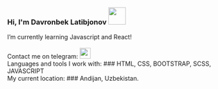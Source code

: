 ### Hi, I'm Davronbek Latibjonov <img src="https://media1.giphy.com/media/gM5qFksULw54NMWyry/giphy.gif?cid=ecf05e47rtue39bfx62k9lfa707kxi2sgfh9n6jbs8oazyiz&rid=giphy.gif&ct=s" width="40px"/>

I’m currently learning Javascript and React! <br/>
<br/>
Contact me on telegram: 
<a href="https://t.me/Abu_turob_001"><img src="https://www.freepnglogos.com/uploads/telegram-logo-png-0.png" width="25px"/><a/>
<br/>
Languages and tools I work with: ### HTML, CSS, BOOTSTRAP, SCSS, JAVASCRIPT
<br/>
My current location: ### Andijan, Uzbekistan.
<!--
- 🔭 I’m currently working on ...
- 🌱 I’m currently learning ...
- 📫 How to reach me: ...
- ⚡ Fun fact: ...
How to reach me: [@azizbekkhabibullaev](https://instagram.com/azizbekkhabibullaev/)
-->
